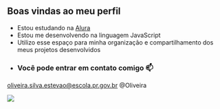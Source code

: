 ## Boas vindas ao meu perfil ##

- Estou estudando na [Alura](alura.com.br)
- Estou me desenvolvendo na linguagem JavaScript
- Utilizo esse espaço para minha organização e compartilhamento dos meus projetos desenvolvidos
- ### Você pode entrar em contato comigo 📫

oliveira.silva.estevao@escola.pr.gov.br @Oliveira


![](https://media1.tenor.com/m/GqOoWCxt5DEAAAAC/fast-car.gif)

